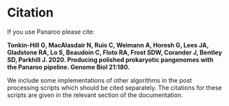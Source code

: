 # Citation

If you use Panaroo please cite:

**Tonkin-Hill G, MacAlasdair N, Ruis C, Weimann A, Horesh G, Lees JA, Gladstone RA, Lo S, Beaudoin C, Floto RA, Frost SDW, Corander J, Bentley SD, Parkhill J. 2020. Producing polished prokaryotic pangenomes with the Panaroo pipeline. Genome Biol 21:180.**


We include some implementations of other algorithms in the post processing scripts which should be cited separately. The citations for these scripts are given in the relevant section of the documentation.